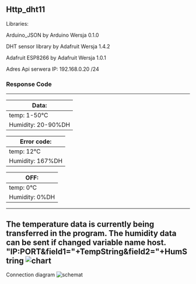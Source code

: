 ## Http_dht11

Libraries:

Arduino_JSON
by Arduino Wersja 0.1.0

DHT sensor library
by Adafruit Wersja 1.4.2

Adafruit ESP8266
by Adafruit Wersja 1.0.1

Adres Api serwera IP: 192.168.0.20 /24 


### Response Code ###
---------------------------------------------------------------
Data: |
--- |
temp: 1-50°C |
Humidity: 20-90%DH |

Error code: |
--- |  
temp: 12°C |
Humidity: 167%DH |

OFF: |
--- |
temp: 0°C |
Humidity: 0%DH |

---------------------------------------------------------------
The temperature data is currently being transferred in the program.
The humidity data can be sent if changed variable name host.
"IP:PORT&field1="+TempString&field2="+HumString
![chart](https://github.com/SmartHomeUMG/Http_dht11/blob/main/chartThingSpeak.png)
---------------------------------------------------------------
Connection diagram
![schemat](https://github.com/SmartHomeUMG/Http_dht11/blob/main/schemat.png)




